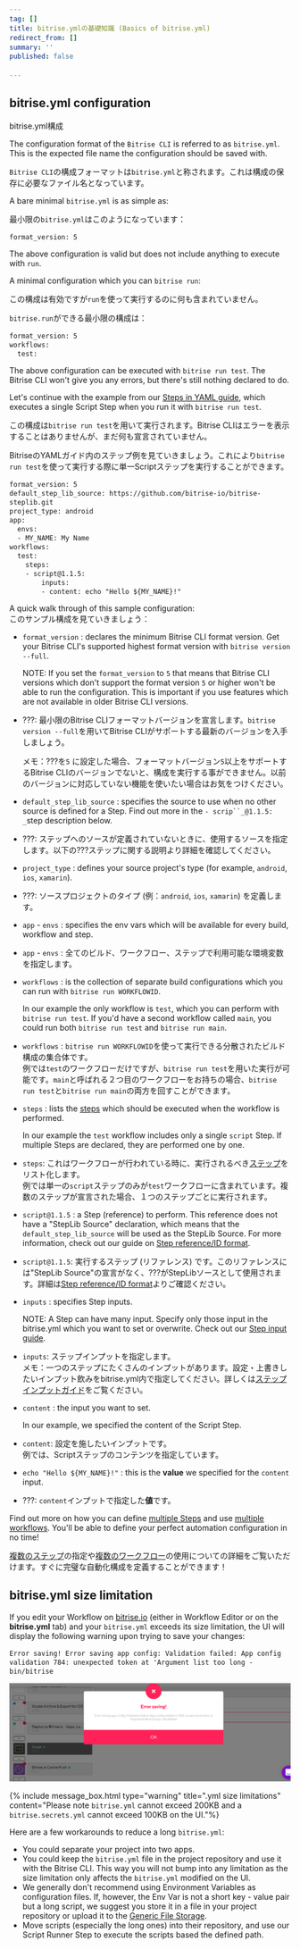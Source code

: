 ```yaml
---
tag: []
title: bitrise.ymlの基礎知識 (Basics of bitrise.yml)
redirect_from: []
summary: ''
published: false

---
```

## bitrise.yml configuration

bitrise.yml構成

The configuration format of the `Bitrise CLI` is referred to as `bitrise.yml`. This is the expected file name the configuration should be saved with.

`Bitrise CLI`の構成フォーマットは`bitrise.yml`と称されます。これは構成の保存に必要なファイル名となっています。

A bare minimal `bitrise.yml` is as simple as:

最小限の`bitrise.yml`はこのようになっています：

    format_version: 5

The above configuration is valid but does not include anything to execute with `run`.

A minimal configuration which you can `bitrise run`:

この構成は有効ですが`run`を使って実行するのに何も含まれていません。

`bitrise.run`ができる最小限の構成は：

    format_version: 5
    workflows:
      test:

The above configuration can be executed with `bitrise run test`. The Bitrise CLI won't give you any errors, but there's still nothing declared to do.

Let's continue with the example from our [Steps in YAML guide](/bitrise-cli/steps/#what-is-a-step), which executes a single Script Step when you run it with `bitrise run test`.

この構成は`bitrise run test`を用いて実行されます。Bitrise CLIはエラーを表示することはありませんが、まだ何も宣言されていません。

BitriseのYAMLガイド内のステップ例を見ていきましょう。これにより`bitrise run test`を使って実行する際に単一Scriptステップを実行することができます。

    format_version: 5
    default_step_lib_source: https://github.com/bitrise-io/bitrise-steplib.git
    project_type: android
    app:
      envs:
      - MY_NAME: My Name
    workflows:
      test:
        steps:
        - script@1.1.5:
            inputs:
            - content: echo "Hello ${MY_NAME}!"

A quick walk through of this sample configuration:  
このサンプル構成を見ていきましょう：

* `format_version` : declares the minimum Bitrise CLI format version. Get your Bitrise CLI's supported highest format version with `bitrise version --full`.

  NOTE: If you set the `format_version` to `5` that means that Bitrise CLI versions which don't support the format version `5` or higher won't be able to run the configuration. This is important if you use features which are not available in older Bitrise CLI versions.
* ???: 最小限のBitrise CLIフォーマットバージョンを宣言します。`bitrise version --full`を用いてBitrise CLIがサポートする最新のバージョンを入手しましょう。

  メモ：???を`5` に設定した場合、フォーマットバージョン`5`以上をサポートするBitrise CLIのバージョンでないと、構成を実行する事ができません。以前のバージョンに対応していない機能を使いたい場合はお気をつけください。
* `default_step_lib_source` : specifies the source to use when no other source is defined for a Step. Find out more in the `- scrip``_@1.1.5: _`step description below.
* ???: ステップへのソースが定義されていないときに、使用するソースを指定します。以下の???ステップに関する説明より詳細を確認してください。
* `project_type` : defines your source project's type (for example, `android`, `ios`, `xamarin`).
* ???: ソースプロジェクトのタイプ (例：`android`, `ios`, `xamarin`) を定義します。
* `app` - `envs` : specifies the env vars which will be available for every build, workflow and step.
* `app` - `envs` : 全てのビルド、ワークフロー、ステップで利用可能な環境変数を指定します。
* `workflows` : is the collection of separate build configurations which you can run with `bitrise run WORKFLOWID`.

  In our example the only workflow is `test`, which you can perform with `bitrise run test`. If you'd have a second workflow called `main`, you could run both `bitrise run test` and `bitrise run main`.
* `workflows` : `bitrise run WORKFLOWID`を使って実行できる分散されたビルド構成の集合体です。  
  例では`test`のワークフローだけですが、`bitrise run test`を用いた実行が可能です。`main`と呼ばれる２つ目のワークフローをお持ちの場合、`bitrise run test`と`bitrise run main`の両方を回すことができます。
* `steps` : lists the [steps](/jp/bitrise-cli/steps/) which should be executed when the workflow is performed.

  In our example the `test` workflow includes only a single `script` Step. If multiple Steps are declared, they are performed one by one.
* `steps`: これはワークフローが行われている時に、実行されるべき[ステップ](/jp/bitrise-cli/steps/)をリスト化します。  
  例では単一の`script`ステップのみが`test`ワークフローに含まれています。複数のステップが宣言された場合、１つのステップごとに実行されます。
* `script@1.1.5` : a Step (reference) to perform. This reference does not have a "StepLib Source" declaration, which means that the `default_step_lib_source` will be used as the StepLib Source. For more information, check out our guide on [Step reference/ID format](/jp/bitrise-cli/steps/#step-referenceid-format).
* `script@1.1.5`: 実行するステップ (リファレンス) です。このリファレンスには"StepLib Source"の宣言がなく、???がStepLibソースとして使用されます。詳細は[Step reference/ID format](/jp/bitrise-cli/steps/#step-referenceid-format)よりご確認ください。
* `inputs` : specifies Step inputs.

  NOTE: A Step can have many input. Specify only those input in the bitrise.yml which you want to set or overwrite. Check out our [Step input guide](/jp/bitrise-cli/step-inputs/).
* `inputs`: ステップインプットを指定します。  
  メモ：一つのステップにたくさんのインプットがあります。設定・上書きしたいインプット飲みをbitrise.yml内で指定してください。詳しくは[ステップインプットガイド](/jp/bitrise-cli/step-inputs/)をご覧ください。
* `content` : the input you want to set.

  In our example, we specified the content of the Script Step.
* `content`: 設定を施したいインプットです。  
  例では、Scriptステップのコンテンツを指定しています。
* `echo "Hello ${MY_NAME}!"` : this is the **value** we specified for the `content` input.
* ???: `content`インプットで指定した**値**です。

Find out more on how you can define [multiple Steps](/jp/bitrise-cli/steps/) and use [multiple workflows](/jp/bitrise-cli/workflows/). You'll be able to define your perfect automation configuration in no time!

[複数のステップ](/jp/bitrise-cli/steps/)の指定や[複数のワークフロー](/jp/bitrise-cli/workflows/)の使用についての詳細をご覧いただけます。すぐに完璧な自動化構成を定義することができます！

## bitrise.yml size limitation

If you edit your Workflow on [bitrise.io](https://www.bitrise.io/) (either in Workflow Editor or on the **bitrise.yml** tab) and your `bitrise.yml` exceeds its size limitation, the UI will display the following warning upon trying to save your changes:

    Error saving! Error saving app config: Validation failed: App config validation 784: unexpected token at 'Argument list too long - bin/bitrise

![](/img/yml-size-limit.png)

{% include message_box.html type="warning" title=".yml size limitations" content="Please note `bitrise.yml` cannot exceed 200KB and a `bitrise.secrets.yml` cannot exceed 100KB on the UI."%}

Here are a few workarounds to reduce a long `bitrise.yml`:

* You could separate your project into two apps.
* You could keep the `bitrise.yml` file in the project repository and use it with the Bitrise CLI. This way you will not bump into any limitation as the size limitation only affects the `bitrise.yml` modified on the UI.
* We generally don't recommend using Environment Variables as configuration files. If, however, the Env Var is not a short key - value pair but a long script, we suggest you store it in a file in your project repository or upload it to the [Generic File Storage](/tutorials/how-to-use-the-generic-file-storage/#uploading-files-to-generic-file-storage-on-bitriseio).
* Move scripts (especially the long ones) into their repository, and use our Script Runner Step to execute the scripts based the defined path.